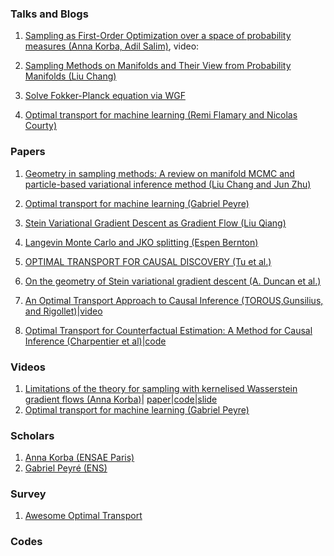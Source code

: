 ### Talks and Blogs

1. [Sampling as First-Order Optimization over a space of probability measures (Anna Korba, Adil Salim)](https://akorba.github.io/resources/Baltimore_July2022_ICMLtutorial.pdf), 
   video:  
  
2. [Sampling Methods on Manifolds and Their View from Probability Manifolds (Liu Chang)](https://changliu00.github.io/static/ManifoldSampling-ChangLiu.pdf)

3. [Solve Fokker-Planck equation via WGF](https://github.com/woodssss/Solve-Fokker-Planck-equation-by-Gradient-flow-in-Wasserstein-metric)

4. [Optimal transport for machine learning (Remi Flamary and Nicolas Courty)](https://remi.flamary.com/cours/otml/OTML_ISBI_2019_OTintro.pdf)


### Papers
1. [Geometry in sampling methods: A review on manifold MCMC and particle-based variational inference method (Liu Chang and Jun Zhu)](https://changliu00.github.io/static/Geometry%20in%20sampling%20methods%20-%20public.pdf)

2. [Optimal transport for machine learning (Gabriel Peyre)](https://www.youtube.com/watch?v=mITml5ZpqM8)

2. [Stein Variational Gradient Descent as Gradient Flow (Liu Qiang)](https://proceedings.neurips.cc/paper/2017/file/17ed8abedc255908be746d245e50263a-Paper.pdf)

3. [Langevin Monte Carlo and JKO splitting (Espen Bernton)](http://proceedings.mlr.press/v75/bernton18a/bernton18a.pdf)   
   
4. [OPTIMAL TRANSPORT FOR CAUSAL DISCOVERY (Tu et al.)](https://arxiv.org/pdf/2201.09366.pdf)
   
5. [On the geometry of Stein variational gradient descent (A. Duncan et al.)](https://arxiv.org/pdf/1912.00894.pdf)   

6. [An Optimal Transport Approach to Causal Inference (TOROUS,Gunsilius, and Rigollet)](https://arxiv.org/pdf/2108.05858.pdf)|[video](https://www.youtube.com/watch?v=m4GohwSZUdY) 

7. [Optimal Transport for Counterfactual Estimation: A Method for Causal Inference (Charpentier et al)](https://arxiv.org/pdf/2301.07755.pdf)|[code](https://github.com/3wen/counterfactual-estimation-optimal-transport)


### Videos 
1. [Limitations of the theory for sampling with kernelised Wasserstein gradient flows (Anna Korba)](https://www.youtube.com/watch?v=_eMpmwTtWxE)| 
   [paper](http://proceedings.mlr.press/v139/korba21a/korba21a.pdf)|[code](https://github.com/pierreablin/ksddescent)|[slide](https://akorba.github.io/resources/ICBINB_May2022.pdf)
2. [Optimal transport for machine learning (Gabriel Peyre)](https://www.youtube.com/watch?v=mITml5ZpqM8)   
   


### Scholars
1. [Anna Korba (ENSAE Paris)](https://akorba.github.io/Talks.html)
2. [Gabriel Peyré (ENS)](http://www.gpeyre.com/)

### Survey
1. [Awesome Optimal Transport](https://github.com/kilianFatras/awesome-optimal-transport)

### Codes
